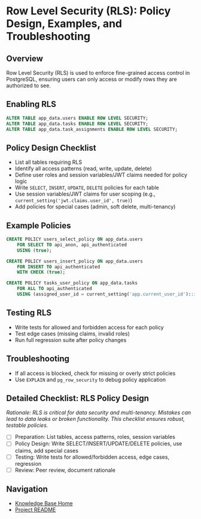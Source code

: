 # Row Level Security (RLS): Policy Design, Examples, and Troubleshooting

## Overview
Row Level Security (RLS) is used to enforce fine-grained access control in PostgreSQL, ensuring users can only access or modify rows they are authorized to see.

## Enabling RLS
```sql
ALTER TABLE app_data.users ENABLE ROW LEVEL SECURITY;
ALTER TABLE app_data.tasks ENABLE ROW LEVEL SECURITY;
ALTER TABLE app_data.task_assignments ENABLE ROW LEVEL SECURITY;
```

## Policy Design Checklist
- List all tables requiring RLS
- Identify all access patterns (read, write, update, delete)
- Define user roles and session variables/JWT claims needed for policy logic
- Write `SELECT`, `INSERT`, `UPDATE`, `DELETE` policies for each table
- Use session variables/JWT claims for user scoping (e.g., `current_setting('jwt.claims.user_id', true)`)
- Add policies for special cases (admin, soft delete, multi-tenancy)

## Example Policies
```sql
CREATE POLICY users_select_policy ON app_data.users
    FOR SELECT TO api_anon, api_authenticated
    USING (true);

CREATE POLICY users_insert_policy ON app_data.users
    FOR INSERT TO api_authenticated
    WITH CHECK (true);

CREATE POLICY tasks_user_policy ON app_data.tasks
    FOR ALL TO api_authenticated
    USING (assigned_user_id = current_setting('app.current_user_id')::int);
```

## Testing RLS
- Write tests for allowed and forbidden access for each policy
- Test edge cases (missing claims, invalid roles)
- Run full regression suite after policy changes

## Troubleshooting
- If all access is blocked, check for missing or overly strict policies
- Use `EXPLAIN` and `pg_row_security` to debug policy application

## Detailed Checklist: RLS Policy Design
*Rationale: RLS is critical for data security and multi-tenancy. Mistakes can lead to data leaks or broken functionality. This checklist ensures robust, testable policies.*
- [ ] Preparation: List tables, access patterns, roles, session variables
- [ ] Policy Design: Write SELECT/INSERT/UPDATE/DELETE policies, use claims, add special cases
- [ ] Testing: Write tests for allowed/forbidden access, edge cases, regression
- [ ] Review: Peer review, document rationale

## Navigation
- [Knowledge Base Home](./README.md)
- [Project README](../README.md) 
